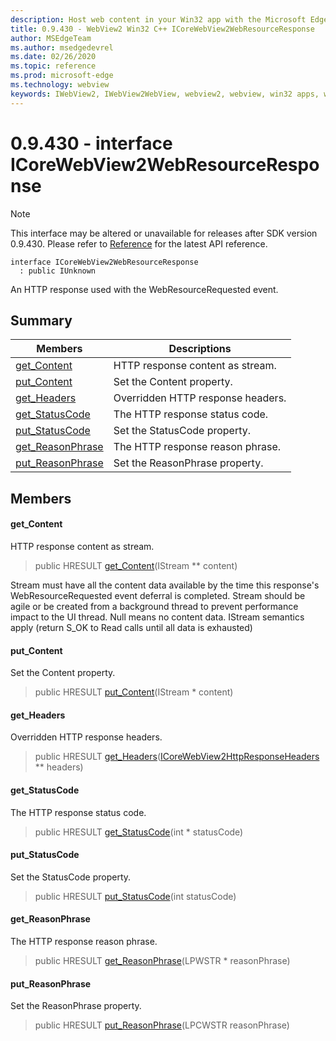 ```yaml
---
description: Host web content in your Win32 app with the Microsoft Edge WebView2 control
title: 0.9.430 - WebView2 Win32 C++ ICoreWebView2WebResourceResponse
author: MSEdgeTeam
ms.author: msedgedevrel
ms.date: 02/26/2020
ms.topic: reference
ms.prod: microsoft-edge
ms.technology: webview
keywords: IWebView2, IWebView2WebView, webview2, webview, win32 apps, win32, edge, ICoreWebView2, ICoreWebView2Host, browser control, edge html
---
```


# 0.9.430 - interface ICoreWebView2WebResourceResponse 

> [!NOTE]
> This interface may be altered or unavailable for releases after SDK version 0.9.430. Please refer to [Reference](../../../webview2-api-reference.md) for the latest API reference.

```
interface ICoreWebView2WebResourceResponse
  : public IUnknown
```

An HTTP response used with the WebResourceRequested event.

## Summary

 Members                        | Descriptions
--------------------------------|---------------------------------------------
[get_Content](#get_content) | HTTP response content as stream.
[put_Content](#put_content) | Set the Content property.
[get_Headers](#get_headers) | Overridden HTTP response headers.
[get_StatusCode](#get_statuscode) | The HTTP response status code.
[put_StatusCode](#put_statuscode) | Set the StatusCode property.
[get_ReasonPhrase](#get_reasonphrase) | The HTTP response reason phrase.
[put_ReasonPhrase](#put_reasonphrase) | Set the ReasonPhrase property.

## Members

#### get_Content 

HTTP response content as stream.

> public HRESULT [get_Content](#get_content)(IStream ** content)

Stream must have all the content data available by the time this response's WebResourceRequested event deferral is completed. Stream should be agile or be created from a background thread to prevent performance impact to the UI thread. Null means no content data. IStream semantics apply (return S_OK to Read calls until all data is exhausted)

#### put_Content 

Set the Content property.

> public HRESULT [put_Content](#put_content)(IStream * content)

#### get_Headers 

Overridden HTTP response headers.

> public HRESULT [get_Headers](#get_headers)([ICoreWebView2HttpResponseHeaders](ICoreWebView2HttpResponseHeaders.md) ** headers)

#### get_StatusCode 

The HTTP response status code.

> public HRESULT [get_StatusCode](#get_statuscode)(int * statusCode)

#### put_StatusCode 

Set the StatusCode property.

> public HRESULT [put_StatusCode](#put_statuscode)(int statusCode)

#### get_ReasonPhrase 

The HTTP response reason phrase.

> public HRESULT [get_ReasonPhrase](#get_reasonphrase)(LPWSTR * reasonPhrase)

#### put_ReasonPhrase 

Set the ReasonPhrase property.

> public HRESULT [put_ReasonPhrase](#put_reasonphrase)(LPCWSTR reasonPhrase)


